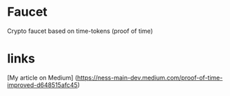 # Faucet
Crypto faucet based on time-tokens (proof of time)

# links
[My article on Medium] (https://ness-main-dev.medium.com/proof-of-time-improved-d648515afc45)